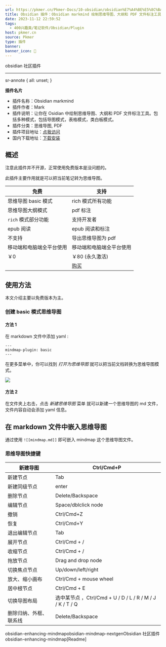 ```yaml
---
url: https://pkmer.cn/Pkmer-Docs/10-obsidian/obsidian%E7%A4%BE%E5%8C%BA%E6%8F%92%E4%BB%B6/obsidian-enhancing-mindmap/
title: Obsidian 插件：Obsidian markmind 绘制思维导图、大纲和 PDF 文件标注工具
date: 2023-11-12 22:59:52
tags:
  - 400兴趣类/笔记软件/Obsidian/Plugin
host: pkmer.cn
source: Pkmer
type: 插件
banner: 
banner_icon: 🔖
---
```

<div class="menu-toggle"> <SidebarToggle client:idle ></SidebarToggle> </div>

obsidian 社区插件

* * *

sr-annote { all: unset; }

**插件名片**

*   插件名称：Obsidian markmind
*   插件作者：Mark
*   插件说明：让你在 Osidian 中绘制思维导图、大纲和 PDF 文件标注工具。包括多种模式，包括导图模式，表格模式，类白板模式。
*   插件分类：思维导图, PDF
*   插件项目地址：[点我访问](https://github.com/MarkMindCkm/obsidian-markmind)
*   国内下载地址：[下载安装](https://pkmer.cn/products/plugin/pluginMarket/?obsidian-enhancing-mindmap)

## 概述

注意此插件并不开源，正常使用免费版本是没问题的。

此插件主要作用就是可以把当前笔记转为思维导图。

<table><thead><tr><th>免费</th><th>支持</th></tr></thead><tbody><tr><td>思维导图 basic 模式</td><td>rich 模式所有功能</td></tr><tr><td>思维导图大纲模式</td><td>pdf 标注</td></tr><tr><td><code>rich</code> 模式部分功能</td><td>支持开发者</td></tr><tr><td>epub 阅读</td><td>epub 阅读和标注</td></tr><tr><td>不支持</td><td>导出思维导图为 pdf</td></tr><tr><td>移动端和电脑端全平台使用</td><td>移动端和电脑端全平台使用</td></tr><tr><td>￥0</td><td>￥80 (永久激活)</td></tr><tr><td></td><td><a href="https://www.markmind.net/cn">购买</a></td></tr></tbody></table>

## 使用方法

本文介绍主要以免费版本为主。

### 创建 basic 模式思维导图

#### 方法 1

在 markdown 文件中添加 yaml :

```
--- 
mindmap-plugin: basic 
---

```

在更多菜单中，你可以找到 _打开为思维导图_ 就可以把当前文档转换为思维导图模式。

![](https://cdn.pkmer.cn/images/202305041751327.gif!pkmer)

#### 方法 2

在文件夹上右击，点击 _新建思维导图_ 菜单 就可以新建一个思维导图的 md 文件，文件内容自动会添加 yaml 信息。

## 在 markdown 文件中嵌入思维导图

通过使用 `![[mindmap.md]]` 即可嵌入 mindmap 这个思维导图文件。

### 思维导图快捷键

<table><thead><tr><th>新建导图</th><th>Ctrl/Cmd+P</th></tr></thead><tbody><tr><td>新建节点</td><td>Tab</td></tr><tr><td>新建同级节点</td><td>enter</td></tr><tr><td>删除节点</td><td>Delete/Backspace</td></tr><tr><td>编辑节点</td><td>Space/dblclick node</td></tr><tr><td>撤销</td><td>Ctrl/Cmd+Z</td></tr><tr><td>恢复</td><td>Ctrl/Cmd+Y</td></tr><tr><td>退出编辑节点</td><td>Tab</td></tr><tr><td>展开节点</td><td>Ctrl/Cmd + /</td></tr><tr><td>收缩节点</td><td>Ctrl/Cmd + /</td></tr><tr><td>拖放节点</td><td>Drag and drop node</td></tr><tr><td>切换焦点节点</td><td>Up/down/left/right</td></tr><tr><td>放大、缩小画布</td><td>Ctrl/Cmd + mouse wheel</td></tr><tr><td>居中根节点</td><td>Ctrl/Cmd + E</td></tr><tr><td>切换导图布局</td><td>选中某节点 ，Ctrl/Cmd + U / D / L / R / M / J / K / T / Q</td></tr><tr><td>删除归纳、外框、联系线</td><td>Delete/Backspace</td></tr></tbody></table>

obsidian-enhancing-mindmapobsidian-mindmap-nextgenObsidian 社区插件 obsidian-enhancing-mindmap[Readme]